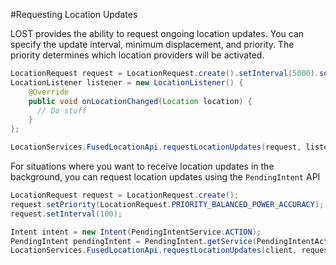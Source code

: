 #Requesting Location Updates

LOST provides the ability to request ongoing location updates. You can specify the update interval, minimum displacement, and priority. The priority determines which location providers will be activated.

```java
LocationRequest request = LocationRequest.create().setInterval(5000).setSmallestDisplacement(10).setPriority(LocationRequest.PRIORITY_LOW_POWER);
LocationListener listener = new LocationListener() {
    @Override
    public void onLocationChanged(Location location) {
      // Do stuff
    }
};

LocationServices.FusedLocationApi.requestLocationUpdates(request, listener);
```

For situations where you want to receive location updates in the background, you can request location updates using the `PendingIntent` API

```java
LocationRequest request = LocationRequest.create();
request.setPriority(LocationRequest.PRIORITY_BALANCED_POWER_ACCURACY);
request.setInterval(100);

Intent intent = new Intent(PendingIntentService.ACTION);
PendingIntent pendingIntent = PendingIntent.getService(PendingIntentActivity.this, 1,intent, 0);
LocationServices.FusedLocationApi.requestLocationUpdates(client, request, pendingIntent);
```
